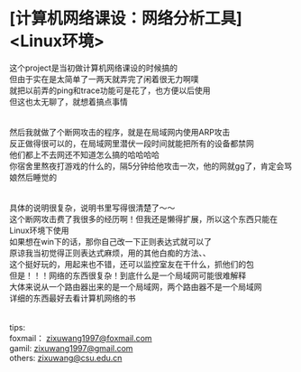 [计算机网络课设：网络分析工具]    <Linux环境>
======
这个project是当初做计算机网络课设的时候搞的<br>
但由于实在是太简单了一两天就弄完了闲着很无力啊噗<br>
就把以前弄的ping和trace功能可是花了，也方便以后使用<br>
但这也太无聊了，就想着搞点事情<br>
<br>
<br>
然后我就做了个断网攻击的程序，就是在局域网内使用ARP攻击<br>
反正做得很可以的，在局域网里潜伏一段时间就能把所有的设备都禁网<br>
他们都上不去网还不知道怎么搞的哈哈哈哈<br>
你宿舍里熬夜打游戏的什么的，隔5分钟给他攻击一次，他的网就gg了，肯定会骂娘然后睡觉的<br>
<br>
<br>
具体的说明很复杂，说明书里写得很清楚了～～
<br>
这个断网攻击费了我很多的经历啊！但我还是懒得扩展，所以这个东西只能在Linux环境下使用<br>
如果想在win下的话，那你自己改一下正则表达式就可以了<br>
原谅我当初觉得正则表达式麻烦，用的其他白痴的方法、、<br>
这个挺好玩的，用起来也不错，还可以监控室友在干什么，抓他们的包<br>
但是！！！网络的东西很复杂！到底什么是一个局域网可能很难解释<br>
大体来说从一个路由器出来的是一个局域网，两个路由器不是一个局域网<br>
详细的东西最好去看计算机网络的书<br>
<br>
<br>
tips:<br>
foxmail：  zixuwang1997@foxmail.com<br>
gamil:     zixuwang1997@gmail.com<br>
others:    zixuwang@csu.edu.cn<br>
